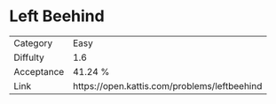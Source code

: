 # Left Beehind

<table>
    <tr>
        <td>Category</td>
        <td>Easy</td>
    </tr>
    <tr>
        <td>Diffulty</td>
        <td>1.6</td>
    </tr>
    <tr>
        <td>Acceptance</td>
        <td>41.24 %</td>
    </tr>
    <tr>
        <td>Link</td>
        <td>https://open.kattis.com/problems/leftbeehind</td>
    </tr>
</table>